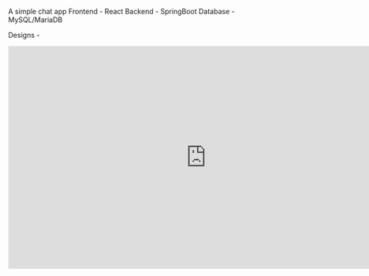 A simple chat app 
Frontend - React
Backend - SpringBoot
Database - MySQL/MariaDB

Designs -
<iframe style="border: 1px solid rgba(0, 0, 0, 0.1);" width="800" height="450" src="https://www.figma.com/embed?embed_host=share&url=https%3A%2F%2Fwww.figma.com%2Ffile%2FwqJGXlw9jXUwagBWoGAeD4%2FOpenChat%3Ftype%3Ddesign%26node-id%3D0%253A1%26mode%3Ddesign%26t%3DYyV7HEZ5MvvJ1bVi-1" allowfullscreen></iframe>
